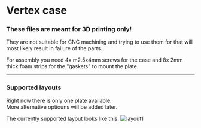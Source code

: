 # Vertex case

### These files are meant for 3D printing only! 

They are not suitable for CNC machining and trying to use them for that will most likely result in failure of the parts.

For assembly you need 4x m2.5x4mm screws for the case and 8x 2mm thick foam strips for the "gaskets" to mount the plate.

---

### Supported layouts

Right now there is only one plate available.  
More alternative optiouns will be added later.

The currently supported layout looks like this.
<img src="https://i.imgur.com/9Hr0c7Q.png" alt="layout1"/>

<!--Plate 2  
<img src="https://i.imgur.com/FzC2Qn9.png" alt="layout2"/>

Plate 3  
<img src="https://i.imgur.com/ZxjCJdc.png" alt="layout3"/>
-->